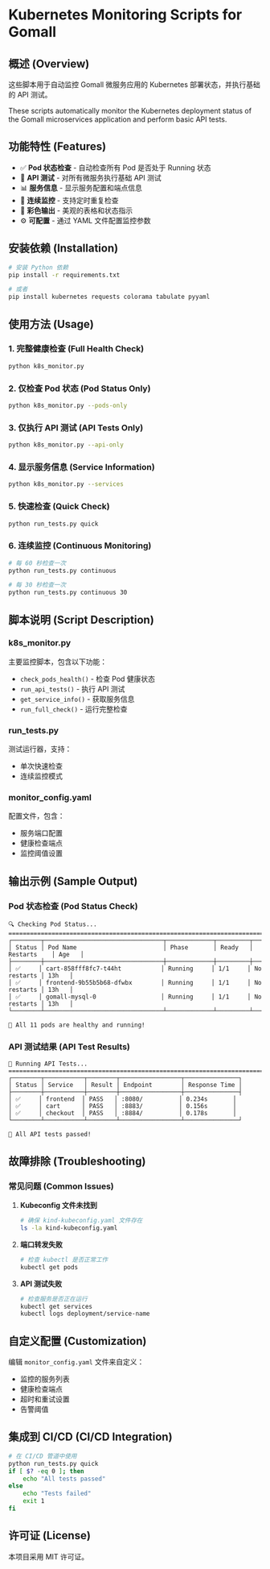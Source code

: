 # Kubernetes Monitoring Scripts for Gomall

## 概述 (Overview)

这些脚本用于自动监控 Gomall 微服务应用的 Kubernetes 部署状态，并执行基础的 API 测试。

These scripts automatically monitor the Kubernetes deployment status of the Gomall microservices application and perform basic API tests.

## 功能特性 (Features)

- ✅ **Pod 状态检查** - 自动检查所有 Pod 是否处于 Running 状态
- 🧪 **API 测试** - 对所有微服务执行基础 API 测试
- 📊 **服务信息** - 显示服务配置和端点信息
- 🔄 **连续监控** - 支持定时重复检查
- 🎨 **彩色输出** - 美观的表格和状态指示
- ⚙️ **可配置** - 通过 YAML 文件配置监控参数

## 安装依赖 (Installation)

```bash
# 安装 Python 依赖
pip install -r requirements.txt

# 或者
pip install kubernetes requests colorama tabulate pyyaml
```

## 使用方法 (Usage)

### 1. 完整健康检查 (Full Health Check)
```bash
python k8s_monitor.py
```

### 2. 仅检查 Pod 状态 (Pod Status Only)
```bash
python k8s_monitor.py --pods-only
```

### 3. 仅执行 API 测试 (API Tests Only)
```bash
python k8s_monitor.py --api-only
```

### 4. 显示服务信息 (Service Information)
```bash
python k8s_monitor.py --services
```

### 5. 快速检查 (Quick Check)
```bash
python run_tests.py quick
```

### 6. 连续监控 (Continuous Monitoring)
```bash
# 每 60 秒检查一次
python run_tests.py continuous

# 每 30 秒检查一次
python run_tests.py continuous 30
```

## 脚本说明 (Script Description)

### k8s_monitor.py
主要监控脚本，包含以下功能：
- `check_pods_health()` - 检查 Pod 健康状态
- `run_api_tests()` - 执行 API 测试
- `get_service_info()` - 获取服务信息
- `run_full_check()` - 运行完整检查

### run_tests.py
测试运行器，支持：
- 单次快速检查
- 连续监控模式

### monitor_config.yaml
配置文件，包含：
- 服务端口配置
- 健康检查端点
- 监控阈值设置

## 输出示例 (Sample Output)

### Pod 状态检查 (Pod Status Check)
```
🔍 Checking Pod Status...
================================================================================
┌────────┬─────────────────────────────────┬─────────────┬─────────┬─────────────┬───────┐
│ Status │ Pod Name                        │ Phase       │ Ready   │ Restarts    │ Age   │
├────────┼─────────────────────────────────┼─────────────┼─────────┼─────────────┼───────┤
│ ✅     │ cart-858fff8fc7-t44ht           │ Running     │ 1/1     │ No restarts │ 13h   │
│ ✅     │ frontend-9b55b5b68-dfwbx        │ Running     │ 1/1     │ No restarts │ 13h   │
│ ✅     │ gomall-mysql-0                  │ Running     │ 1/1     │ No restarts │ 13h   │
└────────┴─────────────────────────────────┴─────────────┴─────────┴─────────────┴───────┘

🎉 All 11 pods are healthy and running!
```

### API 测试结果 (API Test Results)
```
🧪 Running API Tests...
================================================================================
┌────────┬───────────┬────────┬─────────────────┬───────────────┐
│ Status │ Service   │ Result │ Endpoint        │ Response Time │
├────────┼───────────┼────────┼─────────────────┼───────────────┤
│ ✅     │ frontend  │ PASS   │ :8080/          │ 0.234s       │
│ ✅     │ cart      │ PASS   │ :8883/          │ 0.156s       │
│ ✅     │ checkout  │ PASS   │ :8884/          │ 0.178s       │
└────────┴───────────┴────────┴─────────────────┴───────────────┘

🎉 All API tests passed!
```

## 故障排除 (Troubleshooting)

### 常见问题 (Common Issues)

1. **Kubeconfig 文件未找到**
   ```bash
   # 确保 kind-kubeconfig.yaml 文件存在
   ls -la kind-kubeconfig.yaml
   ```

2. **端口转发失败**
   ```bash
   # 检查 kubectl 是否正常工作
   kubectl get pods
   ```

3. **API 测试失败**
   ```bash
   # 检查服务是否正在运行
   kubectl get services
   kubectl logs deployment/service-name
   ```

## 自定义配置 (Customization)

编辑 `monitor_config.yaml` 文件来自定义：
- 监控的服务列表
- 健康检查端点
- 超时和重试设置
- 告警阈值

## 集成到 CI/CD (CI/CD Integration)

```bash
# 在 CI/CD 管道中使用
python run_tests.py quick
if [ $? -eq 0 ]; then
    echo "All tests passed"
else
    echo "Tests failed"
    exit 1
fi
```

## 许可证 (License)

本项目采用 MIT 许可证。 
